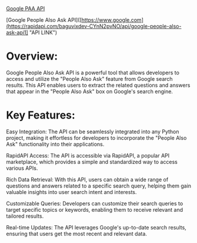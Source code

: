 [Google PAA API]([https://www.google.com](https://rapidapi.com/baguvixdev-CYnN2pvNO/api/google-people-also-ask-api1) "Api Link")

[Google People Also Ask API]([https://www.google.com](https://rapidapi.com/baguvixdev-CYnN2pvNO/api/google-people-also-ask-api1] "API LINK")

# Overview:

Google People Also Ask API is a powerful tool that allows developers to access and utilize the "People Also Ask" feature from Google search results. This API enables users to extract the related questions and answers that appear in the "People Also Ask" box on Google's search engine.

# Key Features:

Easy Integration: The API can be seamlessly integrated into any Python project, making it effortless for developers to incorporate the "People Also Ask" functionality into their applications.

RapidAPI Access: The API is accessible via RapidAPI, a popular API marketplace, which provides a simple and standardized way to access various APIs.

Rich Data Retrieval: With this API, users can obtain a wide range of questions and answers related to a specific search query, helping them gain valuable insights into user search intent and interests.

Customizable Queries: Developers can customize their search queries to target specific topics or keywords, enabling them to receive relevant and tailored results.

Real-time Updates: The API leverages Google's up-to-date search results, ensuring that users get the most recent and relevant data.
